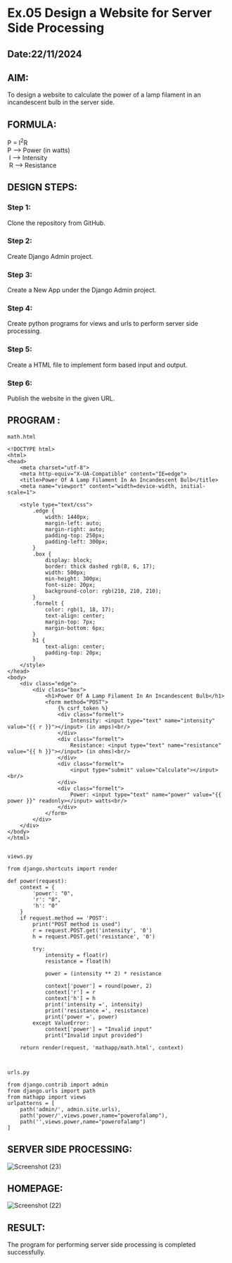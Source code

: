 # Ex.05 Design a Website for Server Side Processing
## Date:22/11/2024

## AIM:
 To design a website to calculate the power of a lamp filament in an incandescent bulb in the server side. 


## FORMULA:
P = I<sup>2</sup>R
<br> P --> Power (in watts)
<br> I --> Intensity
<br> R --> Resistance


## DESIGN STEPS:

### Step 1:
Clone the repository from GitHub.

### Step 2:
Create Django Admin project.

### Step 3:
Create a New App under the Django Admin project.

### Step 4:
Create python programs for views and urls to perform server side processing.

### Step 5:
Create a HTML file to implement form based input and output.

### Step 6:
Publish the website in the given URL.

## PROGRAM :
```
math.html

<!DOCTYPE html>
<html>
<head>
    <meta charset="utf-8">
    <meta http-equiv="X-UA-Compatible" content="IE=edge">
    <title>Power Of A Lamp Filament In An Incandescent Bulb</title>
    <meta name="viewport" content="width=device-width, initial-scale=1">

    <style type="text/css">
        .edge {
            width: 1440px;
            margin-left: auto;
            margin-right: auto;
            padding-top: 250px;
            padding-left: 300px;
        }
        .box {
            display: block;
            border: thick dashed rgb(8, 6, 17);
            width: 500px;
            min-height: 300px;
            font-size: 20px;
            background-color: rgb(210, 210, 210);
        }
        .formelt {
            color: rgb(1, 18, 17);
            text-align: center;
            margin-top: 7px;
            margin-bottom: 6px;
        }
        h1 {
            text-align: center;
            padding-top: 20px;
        }
    </style>
</head>
<body>
    <div class="edge">
        <div class="box">
            <h1>Power Of A Lamp Filament In An Incandescent Bulb</h1>
            <form method="POST">
                {% csrf_token %}
                <div class="formelt">
                    Intensity: <input type="text" name="intensity" value="{{ r }}"></input> (in amps)<br/>
                </div>
                <div class="formelt">
                    Resistance: <input type="text" name="resistance" value="{{ h }}"></input> (in ohms)<br/>
                </div>
                <div class="formelt">
                    <input type="submit" value="Calculate"></input><br/>
                </div>
                <div class="formelt">
                    Power: <input type="text" name="power" value="{{ power }}" readonly></input> watts<br/>
                </div>
            </form>
        </div>
    </div>
</body>
</html>


views.py

from django.shortcuts import render

def power(request):
    context = {
        'power': "0",
        'r': "0",
        'h': "0"
    }
    if request.method == 'POST':
        print("POST method is used")
        r = request.POST.get('intensity', '0')
        h = request.POST.get('resistance', '0')
        
        try:
            intensity = float(r)
            resistance = float(h)
            
            power = (intensity ** 2) * resistance

            context['power'] = round(power, 2)
            context['r'] = r
            context['h'] = h
            print('intensity =', intensity)
            print('resistance =', resistance)
            print('power =', power)
        except ValueError:
            context['power'] = "Invalid input"
            print("Invalid input provided")
            
    return render(request, 'mathapp/math.html', context)



urls.py

from django.contrib import admin 
from django.urls import path 
from mathapp import views 
urlpatterns = [ 
    path('admin/', admin.site.urls), 
    path('power/',views.power,name="powerofalamp"),
    path('',views.power,name="powerofalamp")
]

```

## SERVER SIDE PROCESSING:
![Screenshot (23)](https://github.com/user-attachments/assets/d093b556-c065-4784-a1e5-2112535a1bb6)

## HOMEPAGE:
![Screenshot (22)](https://github.com/user-attachments/assets/5ec16724-4e7b-4229-a0a3-147ff0d524bf)


## RESULT:
The program for performing server side processing is completed successfully.
